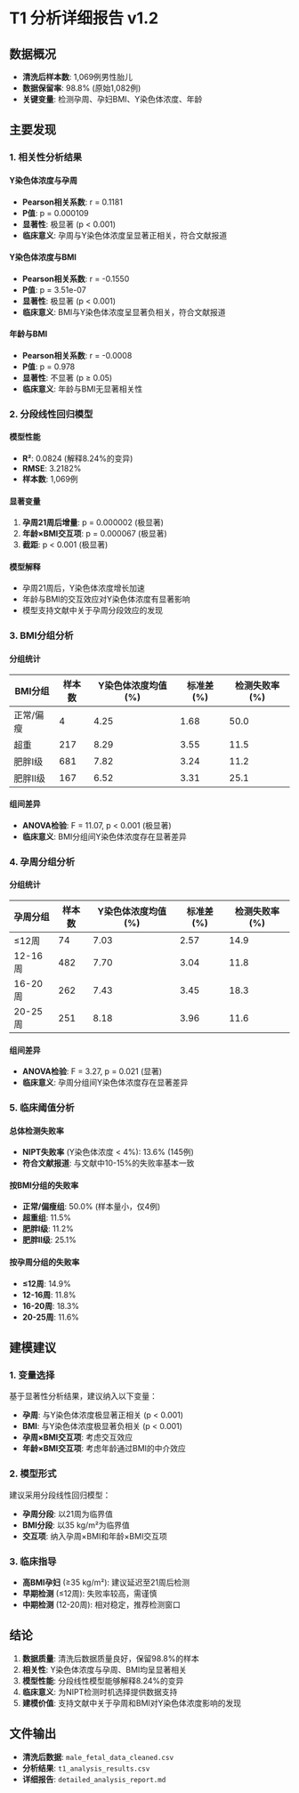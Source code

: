 # T1 分析详细报告 v1.2

## 数据概况

- **清洗后样本数**: 1,069例男性胎儿
- **数据保留率**: 98.8% (原始1,082例)
- **关键变量**: 检测孕周、孕妇BMI、Y染色体浓度、年龄

## 主要发现

### 1. 相关性分析结果

#### Y染色体浓度与孕周
- **Pearson相关系数**: r = 0.1181
- **P值**: p = 0.000109
- **显著性**: 极显著 (p < 0.001)
- **临床意义**: 孕周与Y染色体浓度呈显著正相关，符合文献报道

#### Y染色体浓度与BMI
- **Pearson相关系数**: r = -0.1550
- **P值**: p = 3.51e-07
- **显著性**: 极显著 (p < 0.001)
- **临床意义**: BMI与Y染色体浓度呈显著负相关，符合文献报道

#### 年龄与BMI
- **Pearson相关系数**: r = -0.0008
- **P值**: p = 0.978
- **显著性**: 不显著 (p ≥ 0.05)
- **临床意义**: 年龄与BMI无显著相关性

### 2. 分段线性回归模型

#### 模型性能
- **R²**: 0.0824 (解释8.24%的变异)
- **RMSE**: 3.2182%
- **样本数**: 1,069例

#### 显著变量
1. **孕周21周后增量**: p = 0.000002 (极显著)
2. **年龄×BMI交互项**: p = 0.000067 (极显著)
3. **截距**: p < 0.001 (极显著)

#### 模型解释
- 孕周21周后，Y染色体浓度增长加速
- 年龄与BMI的交互效应对Y染色体浓度有显著影响
- 模型支持文献中关于孕周分段效应的发现

### 3. BMI分组分析

#### 分组统计
| BMI分组 | 样本数 | Y染色体浓度均值(%) | 标准差(%) | 检测失败率(%) |
|---------|--------|-------------------|-----------|---------------|
| 正常/偏瘦 | 4 | 4.25 | 1.68 | 50.0 |
| 超重 | 217 | 8.29 | 3.55 | 11.5 |
| 肥胖I级 | 681 | 7.82 | 3.24 | 11.2 |
| 肥胖II级 | 167 | 6.52 | 3.31 | 25.1 |

#### 组间差异
- **ANOVA检验**: F = 11.07, p < 0.001 (极显著)
- **临床意义**: BMI分组间Y染色体浓度存在显著差异

### 4. 孕周分组分析

#### 分组统计
| 孕周分组 | 样本数 | Y染色体浓度均值(%) | 标准差(%) | 检测失败率(%) |
|----------|--------|-------------------|-----------|---------------|
| ≤12周 | 74 | 7.03 | 2.57 | 14.9 |
| 12-16周 | 482 | 7.70 | 3.04 | 11.8 |
| 16-20周 | 262 | 7.43 | 3.45 | 18.3 |
| 20-25周 | 251 | 8.18 | 3.96 | 11.6 |

#### 组间差异
- **ANOVA检验**: F = 3.27, p = 0.021 (显著)
- **临床意义**: 孕周分组间Y染色体浓度存在显著差异

### 5. 临床阈值分析

#### 总体检测失败率
- **NIPT失败率** (Y染色体浓度 < 4%): 13.6% (145例)
- **符合文献报道**: 与文献中10-15%的失败率基本一致

#### 按BMI分组的失败率
- **正常/偏瘦组**: 50.0% (样本量小，仅4例)
- **超重组**: 11.5%
- **肥胖I级**: 11.2%
- **肥胖II级**: 25.1%

#### 按孕周分组的失败率
- **≤12周**: 14.9%
- **12-16周**: 11.8%
- **16-20周**: 18.3%
- **20-25周**: 11.6%

## 建模建议

### 1. 变量选择
基于显著性分析结果，建议纳入以下变量：
- **孕周**: 与Y染色体浓度极显著正相关 (p < 0.001)
- **BMI**: 与Y染色体浓度极显著负相关 (p < 0.001)
- **孕周×BMI交互项**: 考虑交互效应
- **年龄×BMI交互项**: 考虑年龄通过BMI的中介效应

### 2. 模型形式
建议采用分段线性回归模型：
- **孕周分段**: 以21周为临界值
- **BMI分段**: 以35 kg/m²为临界值
- **交互项**: 纳入孕周×BMI和年龄×BMI交互项

### 3. 临床指导
- **高BMI孕妇** (≥35 kg/m²): 建议延迟至21周后检测
- **早期检测** (≤12周): 失败率较高，需谨慎
- **中期检测** (12-20周): 相对稳定，推荐检测窗口

## 结论

1. **数据质量**: 清洗后数据质量良好，保留98.8%的样本
2. **相关性**: Y染色体浓度与孕周、BMI均呈显著相关
3. **模型性能**: 分段线性模型能够解释8.24%的变异
4. **临床意义**: 为NIPT检测时机选择提供数据支持
5. **建模价值**: 支持文献中关于孕周和BMI对Y染色体浓度影响的发现

## 文件输出

- **清洗后数据**: `male_fetal_data_cleaned.csv`
- **分析结果**: `t1_analysis_results.csv`
- **详细报告**: `detailed_analysis_report.md`

